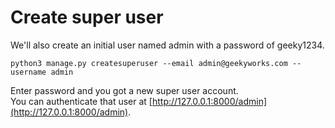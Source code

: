 # Create super user
We'll also create an initial user named admin with a password of geeky1234.
```
python3 manage.py createsuperuser --email admin@geekyworks.com --username admin
```
Enter password and you got a new super user account.  
You can authenticate that user at [http://127.0.0.1:8000/admin](http://127.0.0.1:8000/admin).
